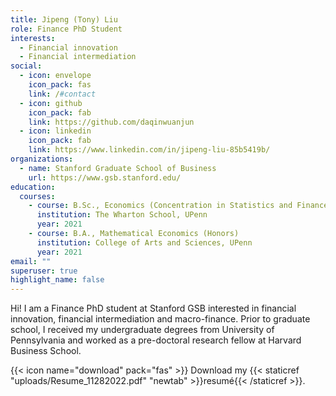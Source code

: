 ```yaml
---
title: Jipeng (Tony) Liu
role: Finance PhD Student
interests:
  - Financial innovation
  - Financial intermediation
social:
  - icon: envelope
    icon_pack: fas
    link: /#contact
  - icon: github
    icon_pack: fab
    link: https://github.com/daqinwuanjun
  - icon: linkedin
    icon_pack: fab
    link: https://www.linkedin.com/in/jipeng-liu-85b5419b/
organizations:
  - name: Stanford Graduate School of Business
    url: https://www.gsb.stanford.edu/
education:
  courses:
    - course: B.Sc., Economics (Concentration in Statistics and Finance)
      institution: The Wharton School, UPenn
      year: 2021
    - course: B.A., Mathematical Economics (Honors)
      institution: College of Arts and Sciences, UPenn
      year: 2021
email: ""
superuser: true
highlight_name: false
---
```


Hi! I am a Finance PhD student at Stanford GSB interested in financial innovation, financial intermediation and macro-finance. Prior to graduate school, I received my undergraduate degrees from University of Pennsylvania and worked as a pre-doctoral research fellow at Harvard Business School.




{{< icon name="download" pack="fas" >}} Download my {{< staticref "uploads/Resume_11282022.pdf" "newtab" >}}resumé{{< /staticref >}}.

